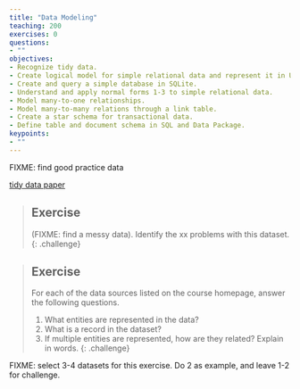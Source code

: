 ```yaml
---
title: "Data Modeling"
teaching: 200
exercises: 0
questions:
- ""
objectives:
- Recognize tidy data. 
- Create logical model for simple relational data and represent it in UML.
- Create and query a simple database in SQLite.
- Understand and apply normal forms 1-3 to simple relational data.
- Model many-to-one relationships.
- Model many-to-many relations through a link table.
- Create a star schema for transactional data.
- Define table and document schema in SQL and Data Package.
keypoints:
- ""
---
```


FIXME: find good practice data

[tidy data paper](http://www.jstatsoft.org/v59/i10/paper)

> ## Exercise
> (FIXME: find a messy data). Identify the xx problems with this dataset.
{: .challenge}

> ## Exercise
> For each of the data sources listed on the course homepage, answer the following questions.
> 1. What entities are represented in the data?
> 2. What is a record in the dataset?
> 3. If multiple entities are represented, how are they related? Explain in words.
{: .challenge}

FIXME: select 3-4 datasets for this exercise. Do 2 as example, and leave 1-2 for challenge.
